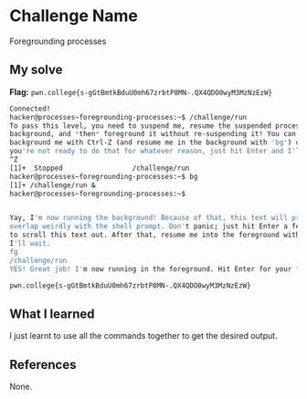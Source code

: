 # Challenge Name
Foregrounding processes

## My solve
**Flag:** `pwn.college{s-gGtBmtkBduU0mh67zrbtP8MN-.QX4QDO0wyM3MzNzEzW}`

```bash
Connected!
hacker@processes~foregrounding-processes:~$ /challenge/run
To pass this level, you need to suspend me, resume the suspended process in the
background, and *then* foreground it without re-suspending it! You can
background me with Ctrl-Z (and resume me in the background with 'bg') or, if
you're not ready to do that for whatever reason, just hit Enter and I'll exit!
^Z
[1]+  Stopped                 /challenge/run
hacker@processes~foregrounding-processes:~$ bg
[1]+ /challenge/run &
hacker@processes~foregrounding-processes:~$


Yay, I'm now running the background! Because of that, this text will probably
overlap weirdly with the shell prompt. Don't panic; just hit Enter a few times
to scroll this text out. After that, resume me into the foreground with 'fg';
I'll wait.
fg
/challenge/run
YES! Great job! I'm now running in the foreground. Hit Enter for your flag!

pwn.college{s-gGtBmtkBduU0mh67zrbtP8MN-.QX4QDO0wyM3MzNzEzW}
```

## What I learned
I just learnt to use all the commands together to get the desired output.
## References 
None.
